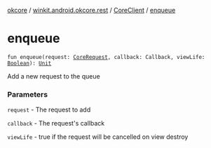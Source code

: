 [okcore](../../index.md) / [winkit.android.okcore.rest](../index.md) / [CoreClient](index.md) / [enqueue](./enqueue.md)

# enqueue

`fun enqueue(request: `[`CoreRequest`](../-core-rest/-core-request/index.md)`, callback: Callback, viewLife: `[`Boolean`](https://kotlinlang.org/api/latest/jvm/stdlib/kotlin/-boolean/index.html)`): `[`Unit`](https://kotlinlang.org/api/latest/jvm/stdlib/kotlin/-unit/index.html)

Add a new request to the queue

### Parameters

`request` - The request to add

`callback` - The request's callback

`viewLife` - true if the request will be cancelled on view destroy